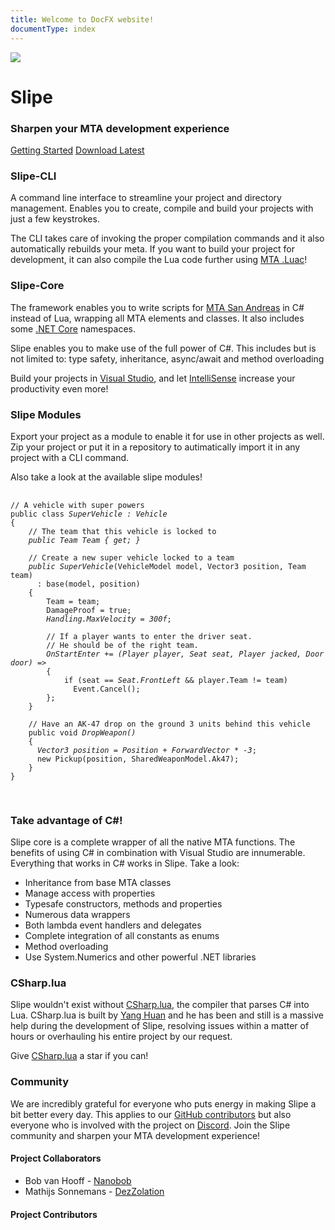 ```yaml
---
title: Welcome to DocFX website!
documentType: index
---
```


<div class="download-modal-container" style="
  position: fixed; 
  width: 100vw; 
  height: 100vh; 
  background-color: rgba(0, 0, 0, 0.4); 
  z-index: 100;
  display: none;">
  <div class="download-modal-wrapper" style="
    width: 100vw; 
    height: 100vh; 
    justify-content: center; 
    align-items: center; 
    display: flex; 
  ">
    <div class="download-modal" style="
      background-color: rgba(255, 255, 255, 1);
      padding: 30px;
      display: inline-block
      min-width: 70vw;
      max-width: 95vw;">
      <div class="row">
        <div class="col-12 col-lg-6">
          <h2>Windows downloads</h2>
          <ul>
            <li><a target="_blank" class="js-prod-link" href="https://slipestorage.blob.core.windows.net/cli-production/SlipeWpfInstaller.exe">CLI Installer</a></li>
            <li><a target="_blank" class="js-prod-link" href="https://slipestorage.blob.core.windows.net/cli-production/cli.zip">CLI Binaries</a></li>
            <li><a target="_blank" class="js-prod-link" href="https://slipestorage.blob.core.windows.net/resource-production/resource.zip">Slipe Resource template</a></li>
          </ul>
          <p>The standalone installer does not require dotnet core to be installed</p>
        </div>
        <div class="col-12 col-lg-6">
          <h2>Linux downloads</h2>
          <ul>
            <li><a target="_blank" class="js-prod-link" href="https://slipestorage.blob.core.windows.net/cli-production/cli-linux.zip">CLI Installer / Binaries</a></li>
            <li><a target="_blank" class="js-prod-link" href="https://slipestorage.blob.core.windows.net/resource-production/resource.zip">Slipe Resource template</a></li>
          </ul>
        </div>
      </div>
    </div>
  </div>
</div>

<div class="hero">
  <div class="wrap">
    <div class="col-lg-offset-2 col-lg-4 col-sm-offset-1 col-sm-4 col-xs-12">
      <img class="hero-image" src="images/logo_large.png">
    </div>
    <div class="media-icons col-lg-4 col-sm-6 col-xs-12">
        <a href="https://github.com/mta-slipe" target="_blank"><i class="fab fa-github"></i></a>
        <a href="http://discord.gg/T4gkRFV" target="_blank"><i class="fab fa-discord"></i></a>
        <a href="https://trello.com/b/EK50dT1g/slipe" target="_blank"><i class="fab fa-trello"></i></a>
    </div>
    <div class="col-lg-4 col-sm-6 col-sm-12 col-xs-12">
      <h1 class="title main-title">Slipe</h1>
      <h3 class="title sub-title">Sharpen your MTA development experience</h3>
      <div class="buttons-unit">
          <a href="/docs/installation.html" class="button b-1"><i class="glyphicon glyphicon-chevron-right"></i>Getting Started</a>
          <a href="#" class="button b-2 js-download-button"><i class="glyphicon glyphicon-download-alt"></i>Download Latest</a>
      </div>
    </div>
  </div>
</div>

<div class="container">
  <div class="wrap row main-info">
      <div class="col-md-4 col-md-offset-0 col-xs-offset-1 col-xs-10">
        <h3>Slipe-CLI</h3>
        <p>
          A command line interface to streamline your project and directory management. Enables you to create, compile and build your projects with just a few keystrokes.
        </p>
        <p>
          The CLI takes care of invoking the proper compilation commands and it also automatically rebuilds your meta. If you want to build your project for development, it can also compile the Lua code further using <a href="https://luac.mtasa.com/" target="_blank">MTA .Luac</a>!
        </p>
      </div>
      <div class="col-md-4 col-md-offset-0 col-xs-offset-1 col-xs-10">
        <h3>Slipe-Core</h3>
        <p>
          The framework enables you to write scripts for <a href="https://mtasa.com/" target="_blank">MTA San Andreas</a> in C# instead of Lua, wrapping all MTA elements and classes. It also includes some <a href="https://dotnet.microsoft.com/" target="_blank">.NET Core</a> namespaces.
        </p>
        <p>
          Slipe enables you to make use of the full power of C#. This includes but is not limited to: type safety, inheritance, async/await and method overloading
        </p>
        <p>
          Build your projects in <a href="https://visualstudio.microsoft.com/" target="_blank">Visual Studio</a>, and let <a href="https://visualstudio.microsoft.com/services/intellicode/" target="_blank">IntelliSense</a> increase your productivity even more!
        </p>
      </div>
      <div class="col-md-4 col-md-offset-0 col-xs-offset-1 col-xs-10">
        <h3>Slipe Modules</h3>
        <p>
          Export your project as a module to enable it for use in other projects as well. Zip your project or put it in a repository to autimatically import it in any project with a CLI command.
        </p>
        <p>
          Also take a look at the available slipe modules!
        </p>
      </div>
  </div>
</div>

<section class="example-section">
  <div class="container">
    <div class="example-block-container">
        <div class="row">
          <div class="col-md-8">
            <pre>
            <code class="lang-csharp">
// A vehicle with super powers
public class <i id="e1" onmouseenter="document.getElementById('i1').className = 'forceHover';" onmouseleave="document.getElementById('i1').className = '';">SuperVehicle : Vehicle</i>
{
    // The team that this vehicle is locked to
    <i id="e2" onmouseenter="document.getElementById('i2').className = 'forceHover';" onmouseleave="document.getElementById('i2').className = '';">public <span class="hljs-title">Team</span> Team { get; }</i>
    <span></span>
    // Create a new super vehicle locked to a team
    <i id="e3" onmouseenter="document.getElementById('i3').className = 'forceHover';" onmouseleave="document.getElementById('i3').className = '';">public SuperVehicle</i>(<span class="hljs-title">VehicleModel</span> <span class="hljs-variable">model</span>, <span class="hljs-struct">Vector3</span> <span class="hljs-variable">position</span>, <span class="hljs-title">Team</span> <span class="hljs-variable">team</span>) 
      : base(<span class="hljs-variable">model</span>, <span class="hljs-variable">position</span>)
    {
        Team = <span class="hljs-variable">team</span>;
        DamageProof = true;
        <i id="e4" onmouseenter="document.getElementById('i4').className = 'forceHover';" onmouseleave="document.getElementById('i4').className = '';">Handling.MaxVelocity = <span class="hljs-number">300f</span></i>;
        <span></span>
        // If a player wants to enter the driver seat. 
        // He should be of the right team.
        <i id="e5" onmouseenter="document.getElementById('i5').className = 'forceHover';" onmouseleave="document.getElementById('i5').className = '';">OnStartEnter += (<span class="hljs-title">Player</span> <span class="hljs-variable">player</span>, <span class="hljs-enum">Seat</span> <span class="hljs-variable">seat</span>, <span class="hljs-title">Player</span> <span class="hljs-variable">jacked</span>, <span class="hljs-enum">Door</span> <span class="hljs-variable">door</span>) =></i>
        {
            if (<span class="hljs-variable">seat</span> == <i id="e6" onmouseenter="document.getElementById('i6').className = 'forceHover';" onmouseleave="document.getElementById('i6').className = '';"><span class="hljs-enum">Seat</span>.FrontLeft</i> && <span class="hljs-variable">player</span>.Team != <span class="hljs-variable">team</span>)
              <span class="hljs-title">Event</span>.<span class="hljs-method">Cancel</span>();
        };
    }
    <span></span>
    // Have an AK-47 drop on the ground 3 units behind this vehicle
    public void <i id="e7" onmouseenter="document.getElementById('i7').className = 'forceHover';" onmouseleave="document.getElementById('i7').className = '';"><span class="hljs-method">DropWeapon</span>()</i>
    {
      <i id="e8" onmouseenter="document.getElementById('i8').className = 'forceHover';" onmouseleave="document.getElementById('i8').className = '';"><span class="hljs-struct">Vector3</span> <span class="hljs-variable">position</span> = Position <span class="hljs-method">+</span> ForwardVector <span class="hljs-method">*</span> <span class="hljs-number">-3</span></i>;
      new <span class="hljs-title">Pickup</span>(<span class="hljs-variable">position</span>, <span class="hljs-title">SharedWeaponModel</span>.Ak47);
    }
}
              </code>
            </pre>
          </div>
          <div class="col-md-4">
            <h3>Take advantage of C#!</h3>
            <p class="side-info">Slipe core is a complete wrapper of all the native MTA functions. The benefits of using C# in combination with Visual Studio are innumerable. Everything that works in C# works in Slipe. Take a look:</p>
            <ul class="side-info">
              <li id="i1" onmouseenter="document.getElementById('e1').className = 'forceHover';" onmouseleave="document.getElementById('e1').className = '';">Inheritance from base MTA classes</li>
              <li id="i2" onmouseenter="document.getElementById('e2').className = 'forceHover';" onmouseleave="document.getElementById('e2').className = '';">Manage access with properties</li>
              <li id="i3" onmouseenter="document.getElementById('e3').className = 'forceHover';" onmouseleave="document.getElementById('e3').className = '';">Typesafe constructors, methods and properties</li>
              <li id="i4" onmouseenter="document.getElementById('e4').className = 'forceHover';" onmouseleave="document.getElementById('e4').className = '';">Numerous data wrappers</li>
              <li id="i5" onmouseenter="document.getElementById('e5').className = 'forceHover';" onmouseleave="document.getElementById('e5').className = '';">Both lambda event handlers and delegates</li>
              <li id="i6" onmouseenter="document.getElementById('e6').className = 'forceHover';" onmouseleave="document.getElementById('e6').className = '';">Complete integration of all constants as enums</li>
              <li id="i7" onmouseenter="document.getElementById('e7').className = 'forceHover';" onmouseleave="document.getElementById('e7').className = '';">Method overloading</li>
              <li id="i8" onmouseenter="document.getElementById('e8').className = 'forceHover';" onmouseleave="document.getElementById('e8').className = '';">Use System.Numerics and other powerful .NET libraries</li>
            </ul>
          </div>
        </div>
    </div>
  </div>
</section>

<section class="section-contributions">
  <div class="container">
    <div class="col-md-4">
      <h3>CSharp.lua</h3>
      <p>
        Slipe wouldn't exist without <a href="https://github.com/yanghuan/CSharp.lua" target="_blank">CSharp.lua</a>, the compiler that parses C# into Lua. CSharp.lua is built by <a href="https://github.com/yanghuan" target="_blank">Yang Huan</a> and he has been and still is a massive help during the development of Slipe, resolving issues within a matter of hours or overhauling his entire project by our request.
      </p>
      <p>
        Give <a href="https://github.com/yanghuan/CSharp.lua" target="_blank">CSharp.lua</a> a star if you can!
      </p>
    </div>
    <div class="col-md-8">
      <h3>Community</h3>
      <p>
        We are incredibly grateful for everyone who puts energy in making Slipe a bit better every day. This applies to our <a href="https://github.com/mta-slipe/Slipe-Core/graphs/contributors">GitHub contributors</a> but also everyone who is involved with the project on <a href="http://discord.gg/T4gkRFV" target="_blank">Discord</a>. Join the Slipe community and sharpen your MTA development experience!
      </p>
      <div class="col-sm-6 col-xs-12">
        <h4>Project Collaborators</h4>
          <ul>
            <li>Bob van Hooff - <a href="https://github.com/NanoBob" target="_blank">Nanobob</a></li>
            <li>Mathijs Sonnemans - <a href="https://github.com/DezZolation" target="_blank">DezZolation</a></li>
          </ul>
        <h4>Project Contributors</h4>
        <ul class="js-contributor-list">
        </ul>
      </div>
      <div class="col-sm-6 col-xs-12">
          <a href="https://github.com/mta-slipe" target="_blank"><i class="fab fa-github"></i></a>
          <a href="http://discord.gg/T4gkRFV" target="_blank"><i class="fab fa-discord"></i></a>
          <a href="https://trello.com/b/EK50dT1g/slipe" target="_blank"><i class="fab fa-trello"></i></a>
      </div>
    </div>
  </div>
</section>
<style type="text/css">
  footer{
    position: relative;
  }
</style>